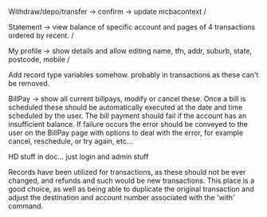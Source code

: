 Withdraw/depo/transfer -> confirm -> update mcbacontext /

Statement -> view balance of specific account and pages of 4 transactions ordered by recent. /

My profile -> show details and allow editing name, tfn, addr, suburb, state, postcode, mobile /

Add record type variables somehow. probably in transactions as these can't be removed.

BillPay -> show all current billpays, modify or cancel these. 
Once a bill is scheduled these should be automatically executed at the date and time scheduled
by the user. The bill payment should fail if the account has an insufficient balance. If failure
occurs the error should be conveyed to the user on the BillPay page with options to deal with
the error, for example cancel, reschedule, or try again, etc…

HD stuff in doc... just login and admin stuff


Records have been utilized for transactions, as these should not be ever changed, and refunds and such would be new transactions.
This place is a good choice, as well as being able to duplicate the original transaction and adjust the 
destination and account number associated with the 'with' command.